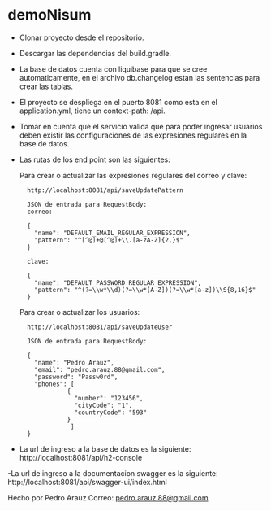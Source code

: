 # demoNisum

- Clonar proyecto desde el repositorio.

- Descargar las dependencias del build.gradle.

- La base de datos cuenta con liquibase para que se cree automaticamente, en el archivo db.changelog estan las sentencias para crear las tablas.

- El proyecto se despliega en el puerto 8081 como esta en el application.yml, tiene un context-path: /api.

- Tomar en cuenta que el servicio valida que para poder ingresar usuarios deben existir las configuraciones de las expresiones regulares en la base de datos.

- Las rutas de los end point son las siguientes:
  
   Para crear o actualizar las expresiones regulares del correo y clave:

        http://localhost:8081/api/saveUpdatePattern

        JSON de entrada para RequestBody:
        correo: 
        
        {
          "name": "DEFAULT_EMAIL_REGULAR_EXPRESSION",
          "pattern": "^[^@]+@[^@]+\\.[a-zA-Z]{2,}$"
        }
  
        clave:
  
        {
          "name": "DEFAULT_PASSWORD_REGULAR_EXPRESSION",
          "pattern": "^(?=\\w*\\d)(?=\\w*[A-Z])(?=\\w*[a-z])\\S{8,16}$"
        }

   Para crear o actualizar los usuarios:
  
        http://localhost:8081/api/saveUpdateUser
  
        JSON de entrada para RequestBody:
  
        {
          "name": "Pedro Arauz",
          "email": "pedro.arauz.88@gmail.com",
          "password": "Passw0rd",
          "phones": [
                   {
                     "number": "123456",
                     "cityCode": "1",
                     "countryCode": "593"
                   }
                    ]
        }
  
- La url de ingreso a la base de datos es la siguiente:
        http://localhost:8081/api/h2-console

-La url de ingreso a la documentacion swagger es la siguiente:
        http://localhost:8081/api/swagger-ui/index.html



Hecho por Pedro Arauz
Correo: pedro.arauz.88@gmail.com